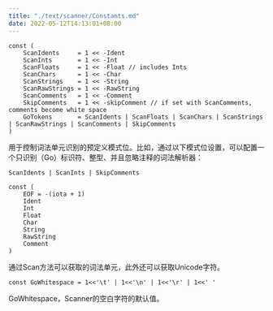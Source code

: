 ```yaml
---
title: "./text/scanner/Constants.md"
date: 2022-05-12T14:13:01+08:00
---
```

	const (
    	ScanIdents     = 1 << -Ident
    	ScanInts       = 1 << -Int
    	ScanFloats     = 1 << -Float // includes Ints
    	ScanChars      = 1 << -Char
    	ScanStrings    = 1 << -String
    	ScanRawStrings = 1 << -RawString
    	ScanComments   = 1 << -Comment
    	SkipComments   = 1 << -skipComment // if set with ScanComments, comments become white space
    	GoTokens       = ScanIdents | ScanFloats | ScanChars | ScanStrings | ScanRawStrings | ScanComments | SkipComments
	)

用于控制词法单元识别的预定义模式位。比如，通过以下模式位设置，可以配置一个只识别（Go）标识符、整型、并且忽略注释的词法解析器：
	
	ScanIdents | ScanInts | SkipComments

	const (
    	EOF = -(iota + 1)
    	Ident
    	Int
    	Float
    	Char
    	String
    	RawString
    	Comment
	)

通过Scan方法可以获取的词法单元，此外还可以获取Unicode字符。
	
	const GoWhitespace = 1<<'\t' | 1<<'\n' | 1<<'\r' | 1<<' '

GoWhitespace，Scanner的空白字符的默认值。


